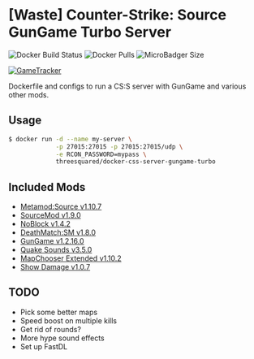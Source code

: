 # [Waste] Counter-Strike: Source GunGame Turbo Server

![Docker Build Status](https://img.shields.io/docker/build/threesquared/docker-css-server-gungame-turbo.svg)
![Docker Pulls](https://img.shields.io/docker/pulls/threesquared/docker-css-server-gungame-turbo.svg)
![MicroBadger Size](https://img.shields.io/microbadger/image-size/image-size/threesquared/docker-css-server-gungame-turbo.svg)

[![GameTracker](https://cache.gametracker.com/server_info/5.135.164.88:27015/b_350_20_692108_381007_ffffff_000000.png)](https://www.gametracker.com/server_info/5.135.164.88:27015/)

Dockerfile and configs to run a CS:S server with GunGame and various other mods.

## Usage

```bash
$ docker run -d --name my-server \
             -p 27015:27015 -p 27015:27015/udp \
             -e RCON_PASSWORD=mypass \
             threesquared/docker-css-server-gungame-turbo
```

## Included Mods

* [Metamod:Source v1.10.7](http://www.metamodsource.net/downloads.php/?branch=stable)
* [SourceMod v1.9.0](https://www.sourcemod.net/downloads.php?branch=stable)
* [NoBlock v1.4.2](https://forums.alliedmods.net/showthread.php?t=91617)
* [DeathMatch:SM v1.8.0](https://forums.alliedmods.net/showthread.php?p=929190)
* [GunGame v1.2.16.0](https://forums.alliedmods.net/showthread.php?t=93977)
* [Quake Sounds v3.5.0](https://forums.alliedmods.net/showthread.php?t=224316)
* [MapChooser Extended v1.10.2](https://forums.alliedmods.net/showthread.php?t=156974)
* [Show Damage v1.0.7](https://forums.alliedmods.net/showthread.php?p=763425)

## TODO

* Pick some better maps
* Speed boost on multiple kills
* Get rid of rounds?
* More hype sound effects
* Set up FastDL
